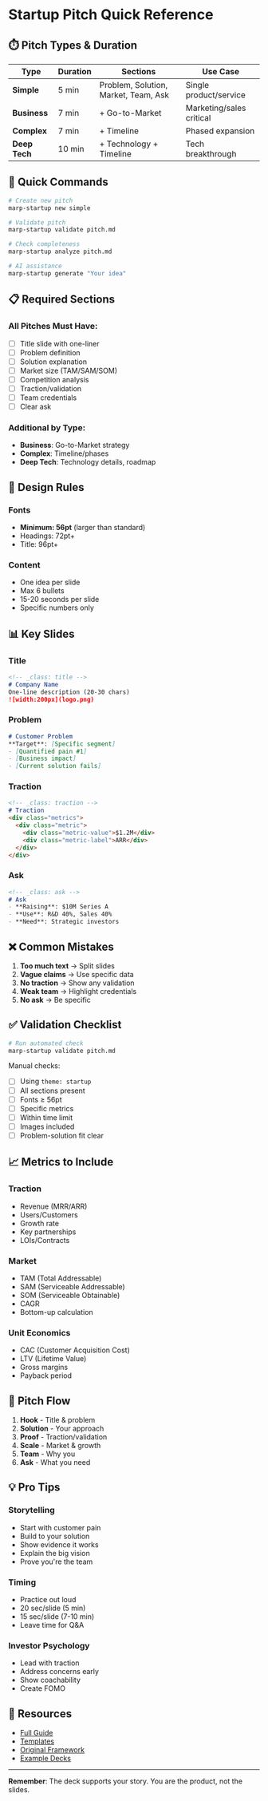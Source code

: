 # Startup Pitch Quick Reference

## ⏱️ Pitch Types & Duration

| Type | Duration | Sections | Use Case |
|------|----------|----------|----------|
| **Simple** | 5 min | Problem, Solution, Market, Team, Ask | Single product/service |
| **Business** | 7 min | + Go-to-Market | Marketing/sales critical |
| **Complex** | 7 min | + Timeline | Phased expansion |
| **Deep Tech** | 10 min | + Technology + Timeline | Tech breakthrough |

## 🚀 Quick Commands

```bash
# Create new pitch
marp-startup new simple

# Validate pitch
marp-startup validate pitch.md

# Check completeness
marp-startup analyze pitch.md

# AI assistance
marp-startup generate "Your idea"
```

## 📋 Required Sections

### All Pitches Must Have:
- [ ] Title slide with one-liner
- [ ] Problem definition
- [ ] Solution explanation
- [ ] Market size (TAM/SAM/SOM)
- [ ] Competition analysis
- [ ] Traction/validation
- [ ] Team credentials
- [ ] Clear ask

### Additional by Type:
- **Business**: Go-to-Market strategy
- **Complex**: Timeline/phases
- **Deep Tech**: Technology details, roadmap

## 🎨 Design Rules

### Fonts
- **Minimum: 56pt** (larger than standard)
- Headings: 72pt+
- Title: 96pt+

### Content
- One idea per slide
- Max 6 bullets
- 15-20 seconds per slide
- Specific numbers only

## 📊 Key Slides

### Title
```markdown
<!-- _class: title -->
# Company Name
One-line description (20-30 chars)
![width:200px](logo.png)
```

### Problem
```markdown
# Customer Problem
**Target**: [Specific segment]
- [Quantified pain #1]
- [Business impact]
- [Current solution fails]
```

### Traction
```markdown
<!-- _class: traction -->
# Traction
<div class="metrics">
  <div class="metric">
    <div class="metric-value">$1.2M</div>
    <div class="metric-label">ARR</div>
  </div>
</div>
```

### Ask
```markdown
<!-- _class: ask -->
# Ask
- **Raising**: $10M Series A
- **Use**: R&D 40%, Sales 40%
- **Need**: Strategic investors
```

## ❌ Common Mistakes

1. **Too much text** → Split slides
2. **Vague claims** → Use specific data
3. **No traction** → Show any validation
4. **Weak team** → Highlight credentials
5. **No ask** → Be specific

## ✅ Validation Checklist

```bash
# Run automated check
marp-startup validate pitch.md
```

Manual checks:
- [ ] Using `theme: startup`
- [ ] All sections present
- [ ] Fonts ≥ 56pt
- [ ] Specific metrics
- [ ] Within time limit
- [ ] Images included
- [ ] Problem-solution fit clear

## 📈 Metrics to Include

### Traction
- Revenue (MRR/ARR)
- Users/Customers
- Growth rate
- Key partnerships
- LOIs/Contracts

### Market
- TAM (Total Addressable)
- SAM (Serviceable Addressable)
- SOM (Serviceable Obtainable)
- CAGR
- Bottom-up calculation

### Unit Economics
- CAC (Customer Acquisition Cost)
- LTV (Lifetime Value)
- Gross margins
- Payback period

## 🎯 Pitch Flow

1. **Hook** - Title & problem
2. **Solution** - Your approach
3. **Proof** - Traction/validation
4. **Scale** - Market & growth
5. **Team** - Why you
6. **Ask** - What you need

## 💡 Pro Tips

### Storytelling
- Start with customer pain
- Build to your solution
- Show evidence it works
- Explain the big vision
- Prove you're the team

### Timing
- Practice out loud
- 20 sec/slide (5 min)
- 15 sec/slide (7-10 min)
- Leave time for Q&A

### Investor Psychology
- Lead with traction
- Address concerns early
- Show coachability
- Create FOMO

## 🔗 Resources

- [Full Guide](en/startup-guide.md)
- [Templates](../src/templates/)
- [Original Framework](https://bit.ly/umada-pitch-template)
- [Example Decks](https://foundx.jp)

---

**Remember**: The deck supports your story. You are the product, not the slides.